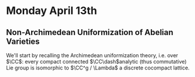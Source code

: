 # Monday April 13th

## Non-Archimedean Uniformization of Abelian Varieties

We'll start by recalling the Archimedean uniformization theory, i.e. over $\CC$:
every compact connected $\CC\dash$analytic (thus commutative) Lie group is isomorphic to $\CC^g / \Lambda$ a discrete cocompact lattice.

